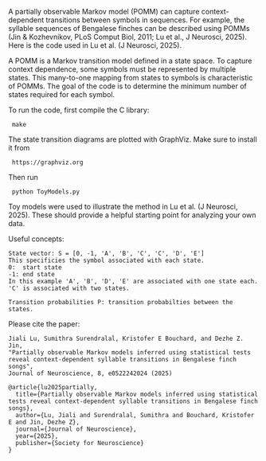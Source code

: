 A partially observable Markov model (POMM) can capture context-dependent transitions between symbols in sequences. 
For example, the syllable sequences of Bengalese finches can be described using POMMs (Jin & Kozhevnikov, PLoS Comput Biol, 2011; Lu et al., J Neurosci, 2025).
Here is the code used in Lu et al. (J Neurosci, 2025).

A POMM is a Markov transition model defined in a state space. To capture context dependence, some symbols must be represented by multiple states. 
This many-to-one mapping from states to symbols is characteristic of POMMs. 
The goal of the code is to determine the minimum number of states required for each symbol.

To run the code, first compile the C library:

     make

The state transition diagrams are plotted with GraphViz. Make sure to install it from

     https://graphviz.org

Then run 

     python ToyModels.py

Toy models were used to illustrate the method in Lu et al. (J Neurosci, 2025). These should provide a helpful starting point for analyzing your own data.

Useful concepts:

    State vector: S = [0, -1, 'A', 'B', 'C', 'C', 'D', 'E']
    This specificies the symbol associated with each state. 
    0:  start state
    -1: end state
    In this example 'A', 'B', 'D', 'E' are associated with one state each. 'C' is associated with two states. 

    Transition probabilities P: transition probabilties between the states.   

Please cite the paper:

    Jiali Lu, Sumithra Surendralal, Kristofer E Bouchard, and Dezhe Z. Jin, 
    "Partially observable Markov models inferred using statistical tests reveal context-dependent syllable transitions in Bengalese finch songs", 
    Journal of Neuroscience, 8, e0522242024 (2025)   
        
    @article{lu2025partially,
      title={Partially observable Markov models inferred using statistical tests reveal context-dependent syllable transitions in Bengalese finch songs},
      author={Lu, Jiali and Surendralal, Sumithra and Bouchard, Kristofer E and Jin, Dezhe Z},
      journal={Journal of Neuroscience},
      year={2025},
      publisher={Society for Neuroscience}
    }         

  
